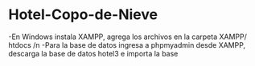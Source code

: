 # Hotel-Copo-de-Nieve
-En Windows instala XAMPP, agrega los archivos en la carpeta XAMPP/ htdocs /n
-Para la base de datos ingresa a phpmyadmin desde XAMPP, descarga la base de datos hotel3 e importa la base
